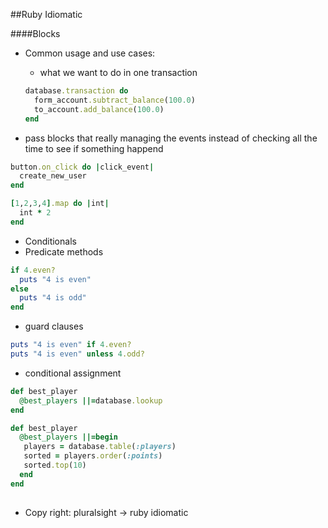 ##Ruby Idiomatic

####Blocks

* Common usage and use cases:

  * what we want to do in one transaction

  ```ruby
  database.transaction do
    form_account.subtract_balance(100.0)
    to_account.add_balance(100.0)
  end
  ```

 * pass blocks that really managing the events instead of checking all the time to see if something happend

  ```ruby
  button.on_click do |click_event|
    create_new_user
  end
  ```

  ```ruby
  [1,2,3,4].map do |int|
    int * 2
  end
  ```
* Conditionals
 * Predicate methods

 ```ruby
 if 4.even?
   puts "4 is even"
 else
   puts "4 is odd"
 end
 ```
 * guard clauses

 ```ruby
 puts "4 is even" if 4.even?
 puts "4 is even" unless 4.odd?
 ```

 * conditional assignment

 ```ruby
 def best_player
   @best_players ||=database.lookup
 end

 def best_player
   @best_players ||=begin
    players = database.table(:players)
    sorted = players.order(:points)
    sorted.top(10)
   end
 end
 ```


##
* Copy right: pluralsight -> ruby idiomatic
